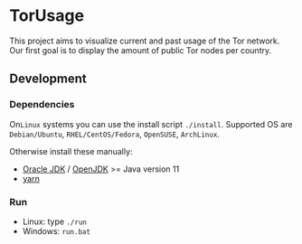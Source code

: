 # TorUsage

This project aims to visualize current and past usage of the Tor network. Our first goal is to display the amount of public Tor nodes per country.

## Development

### Dependencies

On`Linux` systems you can use the install script `./install`.
Supported OS are `Debian/Ubuntu`, `RHEL/CentOS/Fedora`, `OpenSUSE`, `ArchLinux`.

Otherwise install these manually:

- [Oracle JDK](https://www.oracle.com/java/technologies/javase-downloads.html)
  / [OpenJDK](https://openjdk.java.net/install/index.html) >= Java version 11
- [yarn](https://yarnpkg.com/en/docs/install)

### Run

- Linux: type `./run`
- Windows: `run.bat`
